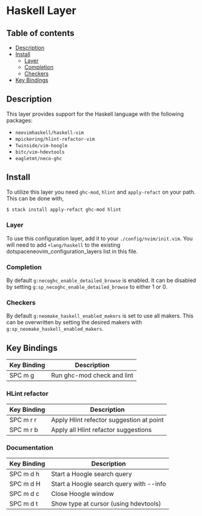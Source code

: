 # Haskell Layer

## Table of contents

* [Description](#description)
* [Install](#install)
  * [Layer](#layer)
  * [Completion](#completion)
  * [Checkers](#checkers)
* [Key Bindings](#key-bindings)

## Description

This layer provides support for the Haskell language with the following packages:

* `neovimhaskell/haskell-vim`
* `mpickering/hlint-refactor-vim`
* `Twinside/vim-hoogle`
* `bitc/vim-hdevtools`
* `eagletmt/neco-ghc`

## Install

To utilize this layer you need `ghc-mod`, `hlint` and `apply-refact` on your path. This can be done with,

```bash
$ stack install apply-refact ghc-mod hlint
```

### Layer

To use this configuration layer, add it to your `./config/nvim/init.vim`. You will need to add `+lang/haskell` to the existing dotspaceneovim_configuration_layers list in this file.

### Completion

By default `g:necoghc_enable_detailed_browse` is enabled. It can be disabled by setting `g:sp_necoghc_enable_detailed_browse` to either 1 or 0.

### Checkers

By default `g:neomake_haskell_enabled_makers` is set to use all makers. This can be overwritten by setting the desired makers with `g:sp_neomake_haskell_enabled_makers`.

## Key Bindings

| Key Binding | Description                                                    |
|-------------|----------------------------------------------------------------|
| SPC m g     | Run ghc-mod check and lint                                     |

### HLint refactor

| Key Binding | Description                                                    |
|-------------|----------------------------------------------------------------|
| SPC m r r   | Apply Hlint refector suggestion at point                       |
| SPC m r b   | Apply all Hlint refactor suggestions                           |

### Documentation

| Key Binding | Description                                                    |
|-------------|----------------------------------------------------------------|
| SPC m d h   | Start a Hoogle search query                                    |
| SPC m d H   | Start a Hoogle search query with --info                        |
| SPC m d c   | Close Hoogle window                                            |
| SPC m d t   | Show type at cursor (using hdevtools)                          |
